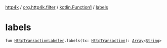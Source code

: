 [http4k](../../index.md) / [org.http4k.filter](../index.md) / [kotlin.Function1](index.md) / [labels](./labels.md)

# labels

`fun `[`HttpTransactionLabeler`](../-http-transaction-labeler.md)`.labels(tx: `[`HttpTransaction`](../../org.http4k.core/-http-transaction/index.md)`): `[`Array`](https://kotlinlang.org/api/latest/jvm/stdlib/kotlin/-array/index.html)`<`[`String`](https://kotlinlang.org/api/latest/jvm/stdlib/kotlin/-string/index.html)`>`